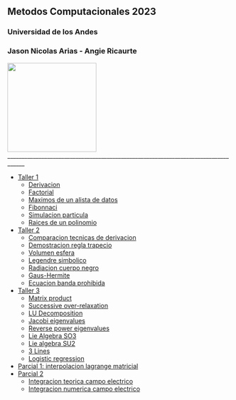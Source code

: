 ## Metodos Computacionales 2023
### Universidad de los Andes
### Jason Nicolas Arias - Angie Ricaurte
<img src="http://revistaeducacionvirtual.com/wp-content/uploads/2016/09/universidad-de-los-andes-logo.png" height="200" />
<br>
____________________________________________________________________________________

<ul>
    <li>
        <a href="https://github.com/JsNcAr/Metodos1_JasonArias_AngieRicaurte/tree/main/Tareas/Taller_01" target="_blank">Taller 1</a> 
        <ul>
            <li><a href="https://github.com/JsNcAr/Metodos1_JasonArias_AngieRicaurte/tree/main/Tareas/Taller_01/Derivacion" target="_blank">Derivacion</a> <br> </li>
            <li><a href="https://github.com/JsNcAr/Metodos1_JasonArias_AngieRicaurte/blob/main/Tareas/Taller_01/2_01_Factorial.ipynb" target="_blank">Factorial</a> <br> </li>
            <li><a href="https://github.com/JsNcAr/Metodos1_JasonArias_AngieRicaurte/blob/main/Tareas/Taller_01/2_02_Maximos.ipynb" target="_blank">Maximos de un alista de datos</a> <br> </li>
            <li><a href="https://github.com/JsNcAr/Metodos1_JasonArias_AngieRicaurte/blob/main/Tareas/Taller_01/2_03_fibonnaci.ipynb" target="_blank">Fibonnaci</a> <br> </li>
            <li><a href="https://github.com/JsNcAr/Metodos1_JasonArias_AngieRicaurte/blob/main/Tareas/Taller_01/2_08_Particles.ipynb" target="_blank">Simulacion particula</a> <br> </li>
            <li><a href="https://github.com/JsNcAr/Metodos1_JasonArias_AngieRicaurte/blob/main/Tareas/Taller_01/3_10_3_Raices_Polinomio.ipynb" target="_blank">Raices de un polinomio</a> <br> </li>
        </ul>
    </li>
    <li>
        <a href="https://github.com/JsNcAr/Metodos1_JasonArias_AngieRicaurte/tree/main/Tareas/Taller_02" target="_blank">Taller 2</a> 
        <ul>
            <li><a href="https://github.com/JsNcAr/Metodos1_JasonArias_AngieRicaurte/blob/main/Tareas/Taller_02/Derivadas_8.ipynb" target="_blank">Comparacion tecnicas de derivacion</a> <br> </li>
            <li><a href="https://github.com/JsNcAr/Metodos1_JasonArias_AngieRicaurte/blob/main/Tareas/Taller_02/Integracion_01.jpg" target="_blank">Demostracion regla trapecio</a> <br> </li>
            <li><a href="https://github.com/JsNcAr/Metodos1_JasonArias_AngieRicaurte/blob/main/Tareas/Taller_02/Integracion_07.ipynb" target="_blank">Volumen esfera</a> <br> </li>
            <li><a href="https://github.com/JsNcAr/Metodos1_JasonArias_AngieRicaurte/blob/main/Tareas/Taller_02/Integracion_14.ipynb" target="_blank">Legendre simbolico</a> <br> </li>
            <li><a href="https://github.com/JsNcAr/Metodos1_JasonArias_AngieRicaurte/blob/main/Tareas/Taller_02/Integracion_17.ipynb" target="_blank">Radiacion cuerpo negro</a> <br> </li>
            <li><a href="https://github.com/JsNcAr/Metodos1_JasonArias_AngieRicaurte/blob/main/Tareas/Taller_02/Integracion_18.ipynb" target="_blank">Gaus-Hermite</a> <br> </li>
            <li><a href="https://github.com/JsNcAr/Metodos1_JasonArias_AngieRicaurte/blob/main/Tareas/Taller_02/Integracion_19.ipynb" target="_blank">Ecuacion banda prohibida</a> <br> </li>
        </ul>
    </li>
    <li>
        <a href="https://github.com/JsNcAr/Metodos1_JasonArias_AngieRicaurte/tree/main/Tareas/Taller_03" target="_blank">Taller 3</a> 
        <ul>
            <li><a href="https://github.com/JsNcAr/Metodos1_JasonArias_AngieRicaurte/blob/main/Tareas/Taller_03/LinearAlgrebra_03.ipynb" target="_blank">Matrix product</a> <br> </li>
            <li><a href="https://github.com/JsNcAr/Metodos1_JasonArias_AngieRicaurte/blob/main/Tareas/Taller_03/LinearAlgebra_06.ipynb" target="_blank">Successive over-relaxation</a> <br> </li>
            <li><a href="https://github.com/JsNcAr/Metodos1_JasonArias_AngieRicaurte/blob/main/Tareas/Taller_03/LinearAlgebra_07.ipynb" target="_blank">LU Decomposition</a> <br> </li>
            <li><a href="https://github.com/JsNcAr/Metodos1_JasonArias_AngieRicaurte/blob/main/Tareas/Taller_03/LinearAlgebra_09.ipynb" target="_blank">Jacobi eigenvalues</a> <br> </li>
            <li><a href="https://github.com/JsNcAr/Metodos1_JasonArias_AngieRicaurte/blob/main/Tareas/Taller_03/LinearAlgebra_10.ipynb" target="_blank">Reverse power eigenvalues</a> <br> </li>
            <li><a href="https://github.com/JsNcAr/Metodos1_JasonArias_AngieRicaurte/blob/main/Tareas/Taller_03/LinearAlgebra_13.ipynb" target="_blank">Lie Algebra SO3</a> <br> </li>
            <li><a href="https://github.com/JsNcAr/Metodos1_JasonArias_AngieRicaurte/blob/main/Tareas/Taller_03/LinearAlgebra_14.ipynb" target="_blank">Lie algebra SU2</a> <br> </li>
            <li><a href="https://github.com/JsNcAr/Metodos1_JasonArias_AngieRicaurte/blob/main/Tareas/Taller_03/LeastSquares_01.ipynb" target="_blank">3 Lines</a> <br> </li>
            <li><a href="https://github.com/JsNcAr/Metodos1_JasonArias_AngieRicaurte/blob/main/Tareas/Taller_03/LeastSquares_07.ipynb" target="_blank">Logistic regression</a> <br> </li>
        </ul>
    </li>
    <li>
        <a href="https://github.com/JsNcAr/Metodos1_JasonArias_AngieRicaurte/blob/main/Parcial_1/p1.ipynb" target="_blank">Parcial 1: interpolacion lagrange matricial</a> 
    </li>
    <li>
        <a href="https://github.com/JsNcAr/Metodos1_JasonArias_AngieRicaurte/tree/main/Parcial_2" target="_blank">Parcial 2</a> 
        <ul>
            <li><a href="https://github.com/JsNcAr/Metodos1_JasonArias_AngieRicaurte/blob/main/Parcial_2/Ejercicio_integracion_teorico_22.pdf" target="_blank">Integracion teorica campo electrico</a> <br> </li>
            <li><a href="https://github.com/JsNcAr/Metodos1_JasonArias_AngieRicaurte/blob/main/Parcial_2/p2.ipynb" target="_blank">Integracion numerica campo electrico</a> <br> </li>
        </ul>
    </li>
</ul>